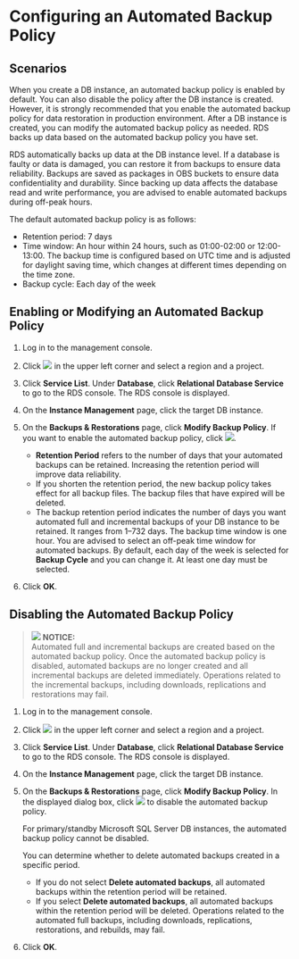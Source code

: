 # Configuring an Automated Backup Policy<a name="en-us_topic_sqlserver_0029128206"></a>

## Scenarios<a name="en-us_topic_0192954006_section1554605854619"></a>

When you create a DB instance, an automated backup policy is enabled by default. You can also disable the policy after the DB instance is created. However, it is strongly recommended that you enable the automated backup policy for data restoration in production environment. After a DB instance is created, you can modify the automated backup policy as needed. RDS backs up data based on the automated backup policy you have set. 

RDS automatically backs up data at the DB instance level. If a database is faulty or data is damaged, you can restore it from backups to ensure data reliability. Backups are saved as packages in OBS buckets to ensure data confidentiality and durability. Since backing up data affects the database read and write performance, you are advised to enable automated backups during off-peak hours.

The default automated backup policy is as follows:

-   Retention period: 7 days
-   Time window: An hour within 24 hours, such as 01:00-02:00 or 12:00-13:00. The backup time is configured based on UTC time and is adjusted for daylight saving time, which changes at different times depending on the time zone.
-   Backup cycle: Each day of the week

## Enabling or Modifying an Automated Backup Policy<a name="en-us_topic_0192954006_section22744299173619"></a>

1.  Log in to the management console.
2.  Click  ![](figures/region.png)  in the upper left corner and select a region and a project.
3.  Click  **Service List**. Under  **Database**, click  **Relational Database Service**  to go to the RDS console. The RDS console is displayed.
4.  On the  **Instance Management**  page, click the target DB instance.
5.  On the  **Backups & Restorations**  page, click  **Modify Backup Policy**. If you want to enable the automated backup policy, click  ![](figures/public.png). 
    -   **Retention Period**  refers to the number of days that your automated backups can be retained. Increasing the retention period will improve data reliability.
    -   If you shorten the retention period, the new backup policy takes effect for all backup files. The backup files that have expired will be deleted.
    -   The backup retention period indicates the number of days you want automated full and incremental backups of your DB instance to be retained. It ranges from 1–732 days. The backup time window is one hour. You are advised to select an off-peak time window for automated backups. By default, each day of the week is selected for  **Backup Cycle**  and you can change it. At least one day must be selected.

6.  Click  **OK**.

## Disabling the Automated Backup Policy<a name="en-us_topic_0192954006_section6125375132158"></a>

>![](/images/icon-notice.gif) **NOTICE:**   
>Automated full and incremental backups are created based on the automated backup policy. Once the automated backup policy is disabled, automated backups are no longer created and all incremental backups are deleted immediately. Operations related to the incremental backups, including downloads, replications and restorations may fail.  

1.  Log in to the management console.
2.  Click  ![](figures/region.png)  in the upper left corner and select a region and a project.
3.  Click  **Service List**. Under  **Database**, click  **Relational Database Service**  to go to the RDS console. The RDS console is displayed.
4.  On the  **Instance Management**  page, click the target DB instance.
5.  On the  **Backups & Restorations**  page, click  **Modify Backup Policy**. In the displayed dialog box, click  ![](figures/punlic.png)  to disable the automated backup policy. 

    For primary/standby Microsoft SQL Server DB instances, the automated backup policy cannot be disabled.

    You can determine whether to delete automated backups created in a specific period.

    -   If you do not select  **Delete automated backups**, all automated backups within the retention period will be retained.
    -   If you select  **Delete automated backups**, all automated backups within the retention period will be deleted. Operations related to the automated full backups, including downloads, replications, restorations, and rebuilds, may fail.

6.  Click  **OK**.

